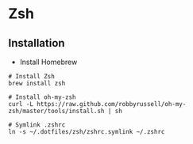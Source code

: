 # Zsh
## Installation
* Install Homebrew

```
# Install Zsh
brew install zsh

# Install oh-my-zsh
curl -L https://raw.github.com/robbyrussell/oh-my-zsh/master/tools/install.sh | sh

# Symlink .zshrc
ln -s ~/.dotfiles/zsh/zshrc.symlink ~/.zshrc
```
